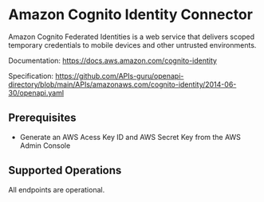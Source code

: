 # Amazon  Cognito Identity Connector
Amazon Cognito Federated Identities is a web service that delivers scoped temporary credentials to mobile devices and other untrusted environments.

Documentation: https://docs.aws.amazon.com/cognito-identity

Specification: https://github.com/APIs-guru/openapi-directory/blob/main/APIs/amazonaws.com/cognito-identity/2014-06-30/openapi.yaml

## Prerequisites

+ Generate an AWS Acess Key ID and AWS Secret Key from the AWS Admin Console

## Supported Operations
All endpoints are operational.